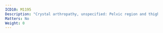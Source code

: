 ```yaml
---
ICD10: M1195
Description: "Crystal arthropathy, unspecified: Pelvic region and thigh"
Matters: No
Weight: 0
---
```

